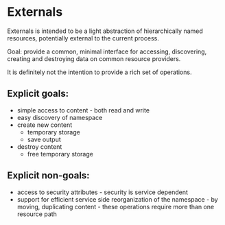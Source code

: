 # Externals

Externals is intended to be a light abstraction of hierarchically named
resources, potentially external to the current process.

Goal: provide a common, minimal interface for accessing, discovering, creating
and destroying data on common resource providers.

It is definitely not the intention to provide a rich set of operations.


## Explicit goals:

- simple access to content - both read and write
- easy discovery of namespace
- create new content
	- temporary storage
	- save output
- destroy content
	- free temporary storage


## Explicit non-goals:

- access to security attributes - security is service dependent
- support for efficient service side reorganization of the namespace - by
  moving, duplicating content - these operations require more than one resource
  path
